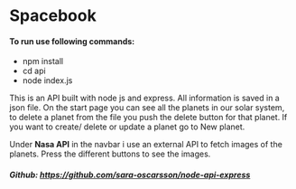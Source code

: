 # Spacebook

#### To run use following commands:
- npm install
- cd api
- node index.js


This is an API built with node js and express. All information is saved in a json file.
On the start page you can see all the planets in our solar system, to delete a planet from
the file you push the delete button for that planet. If you want to create/ delete or update a planet go to New planet.

Under **Nasa API** in the navbar i use an external API to fetch images of the planets. Press the different buttons to see the images.

##### Github: https://github.com/sara-oscarsson/node-api-express